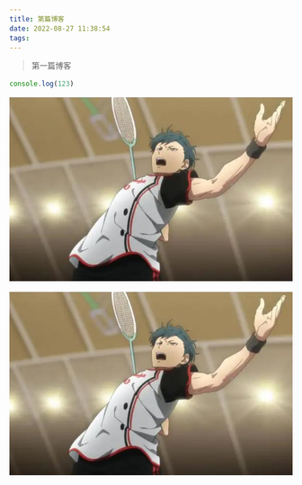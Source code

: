 ```yaml
---
title: 第篇博客
date: 2022-08-27 11:38:54
tags:
---
```

>第一篇博客

```js
console.log(123)
```
![](./%E7%AC%AC%E7%AF%87%E5%8D%9A%E5%AE%A2/123.jpg)

![](./%E7%AC%AC%E7%AF%87%E5%8D%9A%E5%AE%A2/123.jpg)